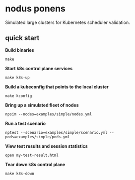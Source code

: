 # nodus ponens

Simulated large clusters for Kubernetes scheduler validation.

## quick start

**Build binaries**

`make`

**Start k8s control plane services**

`make k8s-up`

**Build a kubeconfig that points to the local cluster**

`make kconfig`

**Bring up a simulated fleet of nodes**

`npsim --nodes=examples/simple/nodes.yml`

**Run a test scenario**

`nptest --scenario=examples/simple/scenario.yml --pods=examples/simple/pods.yml`

**View test results and session statistics**

`open my-test-result.html`

**Tear down k8s control plane**

`make k8s-down`
